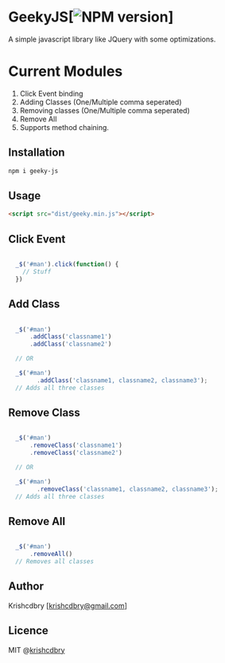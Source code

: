 # GeekyJS[![NPM version](https://img.shields.io/npm/v/geeky-js.svg)]
A simple javascript library like JQuery with some optimizations.

# Current Modules
1. Click Event binding
2. Adding Classes (One/Multiple comma seperated)
3. Removing classes (One/Multiple comma seperated)
4. Remove All
5. Supports method chaining.

## Installation

```bash
npm i geeky-js
```

## Usage
```HTML
<script src="dist/geeky.min.js"></script>
```

## Click Event

```javascript

  _$('#man').click(function() {
    // Stuff
  })

```

## Add Class
```javascript

  _$('#man')
      .addClass('classname1')
      .addClass('classname2')

  // OR

  _$('#man')
        .addClass('classname1, classname2, classname3');
  // Adds all three classes      
```

## Remove Class
```javascript

  _$('#man')
      .removeClass('classname1')
      .removeClass('classname2')

  // OR

  _$('#man')
        .removeClass('classname1, classname2, classname3');
  // Adds all three classes      
```

## Remove All
```javascript

  _$('#man')
      .removeAll()
  // Removes all classes      
```

## Author
Krishcdbry [krishcdbry@gmail.com]

## Licence
MIT @[krishcdbry](krishcdbry.com)
